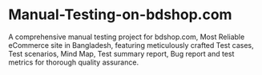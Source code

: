 # Manual-Testing-on-bdshop.com
A comprehensive manual testing project for bdshop.com, Most Reliable eCommerce site in Bangladesh, featuring meticulously crafted Test cases, Test scenarios, Mind Map, Test summary report, Bug report and test metrics for thorough quality assurance.
